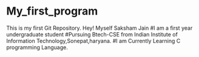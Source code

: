 # My_first_program
This is my first Git Repository.
Hey!
Myself Saksham Jain
#I am a first year undergraduate student 
#Pursuing Btech-CSE from Indian Institute of Information Technology,Sonepat,haryana.
#I am Currently Learning C programming Language.
